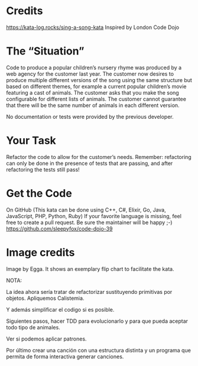 # Credits
https://kata-log.rocks/sing-a-song-kata
Inspired by London Code Dojo

# The “Situation”
Code to produce a popular children’s nursery rhyme was produced by a web agency for the customer last year. The customer now desires to produce multiple different versions of the song using the same structure but based on different themes, for example a current popular children’s movie featuring a cast of animals. The customer asks that you make the song configurable for different lists of animals. The customer cannot guarantee that there will be the same number of animals in each different version.

No documentation or tests were provided by the previous developer.

# Your Task
Refactor the code to allow for the customer’s needs. Remember: refactoring can only be done in the presence of tests that are passing, and after refactoring the tests still pass!

# Get the Code
On GitHub (This kata can be done using C++, C#, Elixir, Go, Java, JavaScript, PHP, Python, Ruby) If your favorite language is missing, feel free to create a pull request. Be sure the maintainer will be happy ;-)
https://github.com/sleepyfox/code-dojo-39

# Image credits
Image by Egga. It shows an exemplary flip chart to facilitate the kata.



NOTA: 

La idea ahora sería tratar de refactorizar sustituyendo primitivas
por objetos. Apliquemos Calistemia.

Y además simplificar el codigo si es posible.

Siguientes pasos, hacer TDD para evolucionarlo y para que pueda aceptar 
todo tipo de animales.

Ver si podemos aplicar patrones.

Por último crear una canción con una estructura distinta y
un programa que permita de forma interactiva generar canciones.
